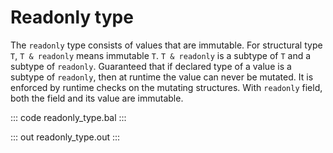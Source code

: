# Readonly type

The `readonly` type consists of values that are immutable. For structural type `T`, `T & readonly` means immutable `T`. `T & readonly` is a subtype of `T` and a subtype of `readonly`. Guaranteed that if declared type of a value is a subtype of `readonly`, then at runtime the value can never be mutated. It is enforced by runtime checks on the mutating structures. With `readonly` field, both the field and its value are immutable.

::: code readonly_type.bal :::

::: out readonly_type.out :::